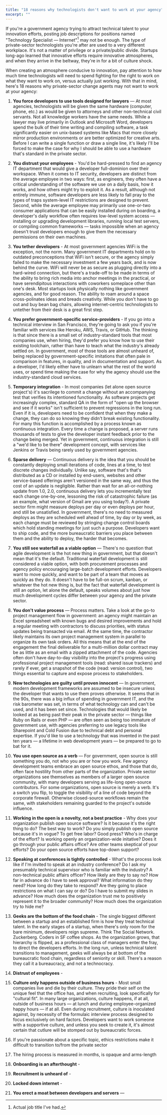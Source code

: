 ```yaml
---
title: "18 reasons why technologists don't want to work at your agency"
excerpt: ""
---
```


If you're a government agency trying to attract technical talent to your innovation efforts, posting job descriptions for positions named "Technology Specialist — Internet"[^funny-story] may not be enough. The type of private-sector technologists you're after are used to a very different workplace. It's not a matter of privilege or a private/public divide. Startups long-ago learned that innovative efforts require innovative atmospheres, and when they arrive in the beltway, they're in for a bit of culture shock.

When creating an atmosphere conducive to innovation, pay attention to how much time technologists will need to spend fighting for the right to work on what they want to work on, versus actually just working. With that in mind, here's 18 reasons why private-sector change agents may not want to work at your agency:

1. **You force developers to use tools designed for lawyers** — At most agencies, technologists will be given the same hardware (computer, phone, etc.) as would be given to attorneys and other non-technical civil servants. Not all knowledge workers have the same needs. While a lawyer may live primarily in Outlook and Microsoft Word, developers spend the bulk of their time writing and compiling software, a task significantly easier on unix-based systems like Macs that more closely mirror production environments or are better optimized for creative arts. Before I can write a single function or draw a single line, it's likely I'll be forced to make the case for why I should be able to use a hardware that's standard in the private sector.

1. **You distrust your employees** - You'd be hard-pressed to find an agency IT department that would give a developer full-dominion over their workspace. When it comes to IT security, developers are distinct from the average employee in two ways: first, as engineers, they often have a critical understanding of the software we use on a daily basis, how it works, and how others might try to exploit it. As a result, although not entirely immune, software developers are less likely to fall pray to the types of traps system-level IT restrictions are designed to prevent. Second, while the average employee may primarily use one-or-two consumer applications that can be easily installed during on boarding, a developer's daily workflow often requires low-level system access — installing or upgrading development libraries, running local test servers, or compiling common frameworks — tasks impossible when an agency doesn't trust developers enough to give them the necessary permissions on their own machines.

1. **You tether developers** - At most government agencies WiFi is the exception, not the norm. Many government IT departments hold on to outdated preconceptions that WiFi isn't secure, or the agency simply failed to make the necessary investment a few years back, and is now behind the curve. WiFi will never be as secure as plugging directly into a hard-wired connection, but there's a trade-off to be made in terms of the ability to bring rich media into anchor meetings in the practical, or have serendipitous interactions with coworkers someplace other than one's desk. Most startups look physically nothing like government agencies, and for good reason. The ability to roam around a space cross-polinates ideas and breads creativity. While you don't have to go out and buy bean bag chairs, allowing internet-centric technologists to untether from their desk is a great first step.

1. **You prefer government-specific service-providers** - If you go into a technical interview in San Francisco, they're going to ask you if you're familiar with services like Heroku, AWS, Travis, or GitHub. The thinking is that since there is a small set of industry-standard tools that most companies use, when hiring, they'd prefer you know how to use their existing toolchain, rather than have to teach what the industry's already settled on. In government, most of those tools are almost unheard of, being replaced by government-specific imitations that often pale in comparison in features, in quality, and in documentation and support. As a developer, I'd likely either have to unlearn what the rest of the world uses, or spend time making the case for why the agency should use the industry-standard cloud services.

1. **Temporary integration** - In most companies (let alone open source project's) it's sacrilege to commit a change without an accompanying test that verifies its intentioned functionality. As software projects get increasingly complex, standard QA in the form of "open up the browser and see if it works" isn't sufficient to prevent regressions in the long run. Even if it is, developers need to be confident that when they make a change, they can do so knowing they didn't break existing functionality. For many this function is accomplished by a process known as continuous integration. Every time a change is proposed, a server runs thousands of tests to give the developer instant feedback prior to the change being merged. Yet in government, continuous integration is still a "we'd like to be there" development concept, with services like Jenkins or Travis being rarely used by government agencies.

1. **Sparse delivery** — Continuous delivery is the idea that you should be constantly deploying small iterations of code, lines at a time, to test discrete changes individually. Unlike say, software that's that's distributed as a CD or installed by end-users, websites and other service-based offerings aren't versioned in the same way, and thus the cost of an update is negligible. Rather than wait for an all-or-nothing update from 1.0, 2.0, continuous delivery lets you incrementally test each change one-by-one, lessoning the risk of catastrophic failure (as an example, what version of Gmail are you using today?). A private sector firm might measure deploys per day or even deploys per hour, and still be unsatisfied. In government, there's no need to measured deploys as they are scheduled well ahead of time, by day or by week, as each change must be reviewed by stringing change control boards which hold standing meetings for just such a purpose. Developers want to ship code, and the more bureaucratic barriers you place between them and the ability to deploy, the harder that becomes.

1. **You still see waterfall as a viable option** — There's no question that agile development is the hot new thing in government, but that doesn't mean that it's the default. Traditional waterfall development is still considered a viable option, with both procurement processes and agency policy encouraging large-batch development efforts. Developers want to move quickly, and want to be part of a team that moves as quickly as they do. It doesn't have to be full-on scrum, kanban, or whatever the hot new thing is, but the fact that waterfall development is still an option, let alone the default, speaks volumes about just how much development cycles differ between your agency and the private sector.

1. **You don't value process** — Process matters. Take a look at the go-to project management flow in government: an agency might maintain an Excel spreadsheet with known bugs and desired improvements and hold a regular meeting with contractors to discuss priorities, with status updates being transacted via email. At the same time, the contractor likely maintains its own project management system in parallel to organize its own task orders. All this means that at the end of the engagement the final deliverable for a multi-million dollar contract may be as little as an email with a zipped attachment of the code. Agencies often don't have day-to-day visibility into the project's progress using professional project management tools (read: shared issue trackers) and rarely if ever, get a snapshot of the code (read: version control), two things essential to capture and expose process to stakeholders.

1. **New technologies are guilty until proven innocent** — In government, modern development frameworks are assumed to be insecure unless the developer that wants to use them proves otherwise. It seems that in the 90s, there was a big influx of spending in government IT, and the risk barometer was set, in terms of what technology can and can't be used, and it has been set since. Technologies that would likely be looked at as being past their peak in the private sector — things like Ruby on Rails or even PHP — are often seen as being too immature of government use, with agencies preferring to use legacy tools like Sharepoint and Cold Fusion due to technical debt and personal expertise. If you'd like to use a technology that was invented in the past ten years — a lifetime in web development years — be prepared to go to bat for it.

1. **You use open source as a verb** — For government, open source is still something you do, not who you are or how you work. Few agency development teams embrace an open source ethos, and those that do, often face hostility from other parts of the organization. Private sector organizations see themselves as members of a larger open source community, with many developers serving as life-long open-source contributors. For some organizations, open source is merely a verb. It's a switch you flip, to toggle the visibility of a line of code beyond the corporate firewall. Otherwise closed-source workflows remain the same, with stakeholders remaining guarded to the project's outside influence.

1. **Working in the open is a novelty, not a best practice** - Why does your organization publish open source software? Is it because it's the right thing to do? The best way to work? Do you simply publish open source because it's in vogue? To get free labor? Good press? Who's in charge of the effort? Is working openly an organization-wide initative? Does it go through your public affairs office? Are other teams skeptical of your efforts? Do your open source efforts have top-down support?

1. **Speaking at conferences is tightly controlled** - What's the process look like if I'm invited to speak at an industry conference? Do I ask my presumably technical supervisor who is familiar with the industry? A non-technical public affairs officer? How likely are they to say no? How far in advance do I have to seek approval? What information do they need? How long do they take to respond? Are they going to place restrictions on what I can say or do? Do I have to submit my slides in advance? How much does the organization trust me to positively represent it to the broader community? How much does the organization try to hide me?

1. **Geeks are the bottom of the food chain** - The single biggest different between a startup and an established firm is how they treat technical talent. In the early stages of a startup, when there's only room for the bare minimum, developers reign supreme. Think The Social Network. Zuckerberg. Coders in SF coffee shops. As the organization grows, that hierarchy is flipped, as a professional class of managers enter the fray, to direct the developers efforts. In the long run, unless technical talent transitions to management, geeks will always be at bottom of the bureaucratic food chain, regardless of seniority or skill. There's a reason they call it a bureaucracy, and not a technocracy.

1. **Distrust of employees** -

1. **Culture only happens outside of business hours** - Most small companies live and die by their culture. They pride their self on the unique feel that the office has, and when recruiting, look specifically for "cultural fit". In many large organizations, culture happens, if at all, outside of business hours — at lunch and during employee-organized happy hours — if at all. Even during recruitment, culture is inoculated against, by necessity of the formulaic interview process designed to focus exclusively on hard factors. Developers want to work someone with a supportive culture, and unless you seek to create it, it's almost certain that cutlure will be stomped out by bureaucratic forces.

1. If you're passionate about a specific topic, ethics restrictions make it difficult to transition to/from the private sector

1. The hiring process is measured in months, is opaque and arms-length

1. **Onboarding is an afterthought** -

1. **Recruitment is unheard of** -

1. **Locked down internet** -

1. **You erect a moat between developers and servers** —

[^funny-story]: Actual job title I've had.
